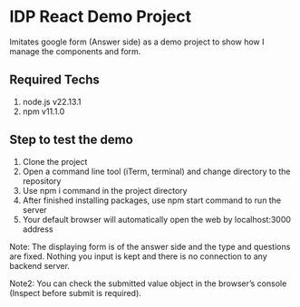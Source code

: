 # IDP React Demo Project

Imitates google form (Answer side) as a demo project to show how I manage the components and form.

## Required Techs

1. node.js v22.13.1
2. npm v11.1.0

## Step to test the demo

1. Clone the project
2. Open a command line tool (iTerm, terminal) and change directory to the repository
3. Use npm i command in the project directory
4. After finished installing packages, use npm start command to run the server
5. Your default browser will automatically open the web by localhost:3000 address

Note: The displaying form is of the answer side and the type and questions are fixed. Nothing you input is kept and there is no connection to any backend server.

Note2:  You can check the submitted value object in the browser’s console (Inspect before submit is required).
